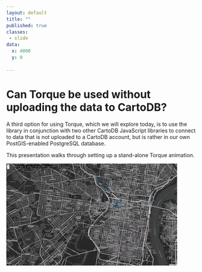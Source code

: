 ```yaml
---
layout: default
title: ""
published: true
classes:
 - slide
data:
  x: 4000
  y: 0

---
```


# Can Torque be used without uploading the data to CartoDB? #

A third option for using Torque, which we will explore today, is to use the library in conjunction 
with two other CartoDB JavaScript libraries to connect to data that is not uploaded to a CartoDB 
account, but is rather in our own PostGIS-enabled PostgreSQL database.

This presentation walks through setting up a stand-alone Torque animation.

![CyclePhilly GIF](img/cyclephilly.gif "CyclePhilly time lapse")
